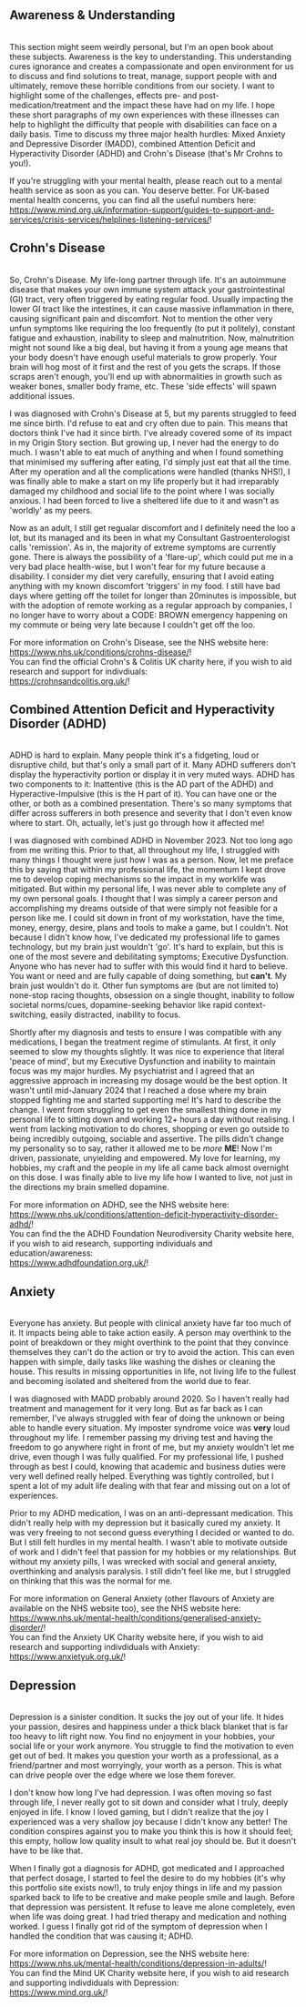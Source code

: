 <p>
<br />
<h2>Awareness & Understanding</h2>
<br />
This section might seem weirdly personal, but I'm an open book about these subjects. Awareness is the key to understanding. This understanding cures ignorance and creates a compassionate and open environment for us to discuss and find solutions to treat, manage, support people with and ultimately, remove these horrible conditions from our society. I want to highlight some of the challenges, effects pre- and post-medication/treatment and the impact these have had on my life. I hope these short paragraphs of my own experiences with these illnesses can help to highlight the difficulty that people with disabilities can face on a daily basis. Time to discuss my three major health hurdles: Mixed Anxiety and Depressive Disorder (MADD), combined Attention Deficit and Hyperactivity Disorder (ADHD) and Crohn's Disease (that's Mr Crohns to you!).
</p>
<p>
If you're struggling with your mental health, please reach out to a mental health service as soon as you can. You deserve better. For UK-based mental health concerns, you can find all the useful numbers here:
<br />
<a href="https://www.mind.org.uk/information-support/guides-to-support-and-services/crisis-services/helplines-listening-services/">https://www.mind.org.uk/information-support/guides-to-support-and-services/crisis-services/helplines-listening-services/</a>!
</p>
<p>
<h2>Crohn's Disease</h2>
<br />
So, Crohn's Disease. My life-long partner through life. It's an autoimmune disease that makes your own immune system attack your gastrointestinal (GI) tract, very often triggered by eating regular food. Usually impacting the lower GI tract like the intestines, it can cause massive inflammation in there, causing significant pain and discomfort. Not to mention the other very unfun symptoms like requiring the loo frequently (to put it politely), constant fatigue and exhaustion, inability to sleep and malnutrition. Now, malnutrition might not sound like a big deal, but having it from a young age means that your body doesn't have enough useful materials to grow properly. Your brain will hog most of it first and the rest of you gets the scraps. If those scraps aren't enough, you'll end up with abnormalities in growth such as weaker bones, smaller body frame, etc. These 'side effects' will spawn additional issues.
</p>
<p>
I was diagnosed with Crohn's Disease at 5, but my parents struggled to feed me since birth. I'd refuse to eat and cry often due to pain. This means that doctors think I've had it since birth. I've already covered some of its impact in my Origin Story section. But growing up, I never had the energy to do much. I wasn't able to eat much of anything and when I found something that minimised my suffering after eating, I'd simply just eat that all the time. After my operation and all the complications were handled (thanks NHS!), I was finally able to make a start on my life properly but it had irreparably damaged my childhood and social life to the point where I was socially anxious. I had been forced to live a sheltered life due to it and wasn't as 'worldly' as my peers.
</p>
<p>
Now as an adult, I still get regualar discomfort and I definitely need the loo a lot, but its managed and its been in what my Consultant Gastroenterologist calls 'remission'. As in, the majority of extreme symptoms are currently gone. There is always the possibility of a 'flare-up', which could put me in a very bad place health-wise, but I won't fear for my future because a disability. I consider my diet very carefully, ensuring that I avoid eating anything with my known discomfort 'triggers' in my food. I still have bad days where getting off the toilet for longer than 20minutes is impossible, but with the adoption of remote working as a regular approach by companies, I no longer have to worry about a CODE: BROWN emergency happening on my commute or being very late because I couldn't get off the loo.
</p>
<p>
For more information on Crohn's Disease, see the NHS website here:
<br />
<a href="https://www.nhs.uk/conditions/crohns-disease/">https://www.nhs.uk/conditions/crohns-disease/</a>!
<br />
You can find the official Crohn's & Colitis UK charity here, if you wish to aid research and support for indivdiuals:
<br />
<a href="https://crohnsandcolitis.org.uk/">https://crohnsandcolitis.org.uk/</a>!
</p>
<p>
<h2>Combined Attention Deficit and Hyperactivity Disorder (ADHD)</h2>
<br />
ADHD is hard to explain. Many people think it's a fidgeting, loud or disruptive child, but that's only a small part of it. Many ADHD sufferers don't display the hyperactivity portion or display it in very muted ways. ADHD has two components to it: Inattentive (this is the AD part of the ADHD) and Hyperactive-Impulsive (this is the H part of it). You can have one or the other, or both as a combined presentation. There's so many symptoms that differ across sufferers in both presence and severity that I don't even know where to start. Oh, actually, let's just go through how it affected me!
</p>
<p>
I was diagnosed with combined ADHD in November 2023. Not too long ago from me writing this. Prior to that, all throughout my life, I struggled with many things I thought were just how I was as a person. Now, let me preface this by saying that within my professional life, the momentum I kept drove me to develop coping mechanisms so the impact in my worklife was mitigated. But within my personal life, I was never able to complete any of my own personal goals. I thought that I was simply a career person and accomplishing my dreams outside of that were simply not feasible for a person like me. I could sit down in front of my workstation, have the time, money, energy, desire, plans and tools to make a game, but I couldn't. Not because I didn't know how, I've dedicated my professional life to games technology, but my brain just wouldn't 'go'. It's hard to explain, but this is one of the most severe and debilitating symptoms; Executive Dysfunction. Anyone who has never had to suffer with this would find it hard to believe. You want or need and are fully capable of doing something, but <b>can't</b>. My brain just wouldn't do it. Other fun symptoms are (but are not limited to) none-stop racing thoughts, obsession on a single thought, inability to follow societal norms/cues, dopamine-seeking behavior like rapid context-switching, easily distracted, inability to focus.
</p>
<p>
Shortly after my diagnosis and tests to ensure I was compatible with any medications, I began the treatment regime of stimulants. At first, it only seemed to slow my thoughts slightly. It was nice to experience that literal 'peace of mind', but my Executive Dysfunction and inability to maintain focus was my major hurdles. My psychiatrist and I agreed that an aggressive approach in increasing my dosage would be the best option. It wasn't until mid-January 2024 that I reached a dose where my brain stopped fighting me and started supporting me! It's hard to describe the change. I went from struggling to get even the smallest thing done in my personal life to sitting down and working 12+ hours a day without realising. I went from lacking motivation to do chores, shopping or even go outside to being incredibly outgoing, sociable and assertive. The pills didn't change my personality so to say, rather it allowed me to be <em>more</em> <b>ME</b>! Now I'm driven, passionate, unyielding and empowered. My love for learning, my hobbies, my craft and the people in my life all came back almost overnight on this dose. I was finally able to live my life how I wanted to live, not just in the directions my brain smelled dopamine.
</p>
<p>
For more information on ADHD, see the NHS website here:
<br />
<a href="https://www.nhs.uk/conditions/attention-deficit-hyperactivity-disorder-adhd/">https://www.nhs.uk/conditions/attention-deficit-hyperactivity-disorder-adhd/</a>!
<br />
You can find the the ADHD Foundation Neurodiversity Charity website here, if you wish to aid research, supporting individuals and education/awareness:
<br />
<a href="https://www.adhdfoundation.org.uk/">https://www.adhdfoundation.org.uk/</a>!
</p>
<p>
<h2>Anxiety</h2>
<br />
Everyone has anxiety. But people with clinical anxiety have far too much of it. It impacts being able to take action easily. A person may overthink to the point of breakdown or they might overthink to the point that they convince themselves they can't do the action or try to avoid the action. This can even happen with simple, daily tasks like washing the dishes or cleaning the house. This results in missing opportunities in life, not living life to the fullest and becoming isolated and sheltered from the world due to fear.
</p>
<p>
I was diagnosed with MADD probably around 2020. So I haven't really had treatment and management for it very long. But as far back as I can remember, I've always struggled with fear of doing the unknown or being able to handle every situation. My imposter syndrome voice was <b>very</b> loud throughout my life. I remember passing my driving test and having the freedom to go anywhere right in front of me, but my anxiety wouldn't let me drive, even though I was fully qualified. For my professional life, I pushed through as best I could, knowing that academic and business duties were very well defined really helped. Everything was tightly controlled, but I spent a lot of my adult life dealing with that fear and missing out on a lot of experiences.
</p>
<p>
Prior to my ADHD medication, I was on an anti-depressant medication. This didn't really help with my depression but it basically cured my anxiety. It was very freeing to not second guess everything I decided or wanted to do. But I still felt hurdles in my mental health. I wasn't able to motivate outside of work and I didn't feel that passion for my hobbies or my relationships. But without my anxiety pills, I was wrecked with social and general anxiety, overthinking and analysis paralysis. I still didn't feel like me, but I struggled on thinking that this was the normal for me.
</p>
<p>
For more information on General Anxiety (other flavours of Anxiety are available on the NHS website too), see the NHS website here:
<br />
<a href="https://www.nhs.uk/mental-health/conditions/generalised-anxiety-disorder/">https://www.nhs.uk/mental-health/conditions/generalised-anxiety-disorder/</a>!
<br />
You can find the Anxiety UK Charity website here, if you wish to aid research and supporting indivdiduals with Anxiety:
<br />
<a href="https://www.anxietyuk.org.uk/">https://www.anxietyuk.org.uk/</a>!
</p>
<p>
<h2>Depression</h2>
<br />
Depression is a sinister condition. It sucks the joy out of your life. It hides your passion, desires and happiness under a thick black blanket that is far too heavy to lift right now. You find no enjoyment in your hobbies, your social life or your work anymore. You struggle to find the motivation to even get out of bed. It makes you question your worth as a professional, as a friend/partner and most worryingly, your worth as a person. This is what can drive people over the edge where we lose them forever.
</p>
<p>
I don't know how long I've had depression. I was often moving so fast through life, I never really got to sit down and consider what I truly, deeply enjoyed in life. I know I loved gaming, but I didn't realize that the joy I experienced was a very shallow joy because I didn't know any better! The condition conspires against you to make you think this is how it should feel; this empty, hollow low quality insult to what real joy should be. But it doesn't have to be like that.
</p>
<p>
When I finally got a diagnosis for ADHD, got medicated and I approached that perfect dosage, I started to feel the desire to do my hobbies (it's why this portfolio site exists now!), to truly enjoy things in life and my passion sparked back to life to be creative and make people smile and laugh. Before that depression was persistent. It refuse to leave me alone completely, even when life was doing great. I had tried therapy and medication and nothing worked. I guess I finally got rid of the symptom of depression when I handled the condition that was causing it; ADHD.
</p>
<p>
For more information on Depression, see the NHS website here:
<br />
<a href="https://www.nhs.uk/mental-health/conditions/depression-in-adults/">https://www.nhs.uk/mental-health/conditions/depression-in-adults/</a>!
<br />
You can find the Mind UK Charity website here, if you wish to aid research and supporting indivdiduals with Depression:
<br />
<a href="https://www.mind.org.uk/">https://www.mind.org.uk/</a>!
</p>
